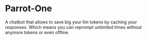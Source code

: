 # Parrot-One
A chatbot that allows to save big your llm tokens by caching your responses. Which means you can reprompt unlimited times without anymore tokens or even offline.
